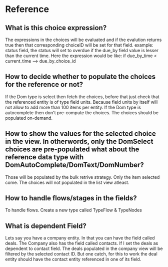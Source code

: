 # Reference 

## What is this choice expression?

The expressions in the choices will be evaluated and if the evalution returns true then that corresponding choiceID will be
set for that field.
example: status field, the status will set to overdue if the due_by field value is lesser than the current time. Here the 
expression would be like: if due_by_time < current_time --> due_by_choice_id

## How to decide whether to populate the choices for the reference or not?

If the Dom type is select then fetch the choices, before that just check that the referenced entity is of type field units.
Because field units by itself will not allow to add more than 100 items per entity.
If the Dom type is autocomplete then don't pre-compute the choices. The choices should be populated on-demand.

## How to show the values for the selected choice in the view. In otherwords, only the DomSelect choices are pre-populated what about the reference data type with DomAutoComplete/DomText/DomNumber?

Those will be populated by the bulk retrive strategy. Only the item selected come. The choices will not populated in the list view atleast.

## How to handle flows/stages in the fields?

To handle flows. Create a new type called TypeFlow & TypeNodes

## What is dependent Field?

Lets say you have a company entity. In that you can have the field called deals. The Company also has the field called contacts. If I set the deals as dependent to contact field. The deals populated in the company view will be filtered by the selected contact ID. But one catch,  for this to work the deal entity should have the contact entity referenced in one of its field.

